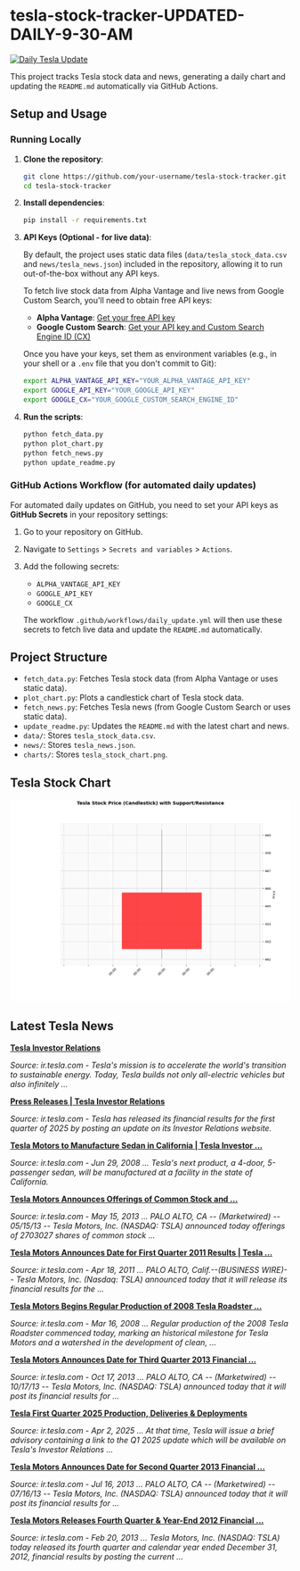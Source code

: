 # tesla-stock-tracker-UPDATED-DAILY-9-30-AM
[![Daily Tesla Update](https://github.com/tamseel101/tesla-stock-tracker/actions/workflows/daily_update.yml/badge.svg)](https://github.com/tamseel101/tesla-stock-tracker/actions/workflows/daily_update.yml)

This project tracks Tesla stock data and news, generating a daily chart and updating the `README.md` automatically via GitHub Actions.

## Setup and Usage

### Running Locally

1.  **Clone the repository**:
    ```bash
    git clone https://github.com/your-username/tesla-stock-tracker.git
    cd tesla-stock-tracker
    ```

2.  **Install dependencies**:
    ```bash
    pip install -r requirements.txt
    ```

3.  **API Keys (Optional - for live data)**:

    By default, the project uses static data files (`data/tesla_stock_data.csv` and `news/tesla_news.json`) included in the repository, allowing it to run out-of-the-box without any API keys.

    To fetch live stock data from Alpha Vantage and live news from Google Custom Search, you'll need to obtain free API keys:

    *   **Alpha Vantage**: [Get your free API key](https://www.alphavantage.co/support/#api-key)
    *   **Google Custom Search**: [Get your API key and Custom Search Engine ID (CX)](https://developers.google.com/custom-search/v1/overview)

    Once you have your keys, set them as environment variables (e.g., in your shell or a `.env` file that you don't commit to Git):

    ```bash
    export ALPHA_VANTAGE_API_KEY="YOUR_ALPHA_VANTAGE_API_KEY"
    export GOOGLE_API_KEY="YOUR_GOOGLE_API_KEY"
    export GOOGLE_CX="YOUR_GOOGLE_CUSTOM_SEARCH_ENGINE_ID"
    ```

4.  **Run the scripts**:
    ```bash
    python fetch_data.py
    python plot_chart.py
    python fetch_news.py
    python update_readme.py
    ```

### GitHub Actions Workflow (for automated daily updates)

For automated daily updates on GitHub, you need to set your API keys as **GitHub Secrets** in your repository settings:

1.  Go to your repository on GitHub.
2.  Navigate to `Settings` > `Secrets and variables` > `Actions`.
3.  Add the following secrets:
    *   `ALPHA_VANTAGE_API_KEY`
    *   `GOOGLE_API_KEY`
    *   `GOOGLE_CX`

    The workflow `.github/workflows/daily_update.yml` will then use these secrets to fetch live data and update the `README.md` automatically.

## Project Structure

*   `fetch_data.py`: Fetches Tesla stock data (from Alpha Vantage or uses static data).
*   `plot_chart.py`: Plots a candlestick chart of Tesla stock data.
*   `fetch_news.py`: Fetches Tesla news (from Google Custom Search or uses static data).
*   `update_readme.py`: Updates the `README.md` with the latest chart and news.
*   `data/`: Stores `tesla_stock_data.csv`.
*   `news/`: Stores `tesla_news.json`.
*   `charts/`: Stores `tesla_stock_chart.png`.


## Tesla Stock Chart

![Tesla Stock Chart](charts/tesla_stock_chart.png?20251022144630)





























































## Latest Tesla News

**[Tesla Investor Relations](https://ir.tesla.com/)**

_Source: ir.tesla.com - Tesla's mission is to accelerate the world's transition to sustainable energy. Today, Tesla builds not only all-electric vehicles but also infinitely ..._

**[Press Releases | Tesla Investor Relations](https://ir.tesla.com/press)**

_Source: ir.tesla.com - Tesla has released its financial results for the first quarter of 2025 by posting an update on its Investor Relations website._

**[Tesla Motors to Manufacture Sedan in California | Tesla Investor ...](https://ir.tesla.com/press-release/tesla-motors-manufacture-sedan-california)**

_Source: ir.tesla.com - Jun 29, 2008 ... Tesla's next product, a 4-door, 5-passenger sedan, will be manufactured at a facility in the state of California._

**[Tesla Motors Announces Offerings of Common Stock and ...](https://ir.tesla.com/press-release/tesla-motors-announces-offerings-common-stock-and-convertible)**

_Source: ir.tesla.com - May 15, 2013 ... PALO ALTO, CA -- (Marketwired) -- 05/15/13 -- Tesla Motors, Inc. (NASDAQ: TSLA) announced today offerings of 2703027 shares of common stock ..._

**[Tesla Motors Announces Date for First Quarter 2011 Results | Tesla ...](https://ir.tesla.com/press-release/tesla-motors-announces-date-first-quarter-2011-results)**

_Source: ir.tesla.com - Apr 18, 2011 ... PALO ALTO, Calif.--(BUSINESS WIRE)-- Tesla Motors, Inc. (Nasdaq: TSLA) announced today that it will release its financial results for the ..._

**[Tesla Motors Begins Regular Production of 2008 Tesla Roadster ...](https://ir.tesla.com/press-release/tesla-motors-begins-regular-production-2008-tesla-roadster)**

_Source: ir.tesla.com - Mar 16, 2008 ... Regular production of the 2008 Tesla Roadster commenced today, marking an historical milestone for Tesla Motors and a watershed in the development of clean, ..._

**[Tesla Motors Announces Date for Third Quarter 2013 Financial ...](https://ir.tesla.com/press-release/tesla-motors-announces-date-third-quarter-2013-financial-results)**

_Source: ir.tesla.com - Oct 17, 2013 ... PALO ALTO, CA -- (Marketwired) -- 10/17/13 -- Tesla Motors, Inc. (NASDAQ: TSLA) announced today that it will post its financial results for ..._

**[Tesla First Quarter 2025 Production, Deliveries & Deployments](https://ir.tesla.com/press-release/tesla-first-quarter-2025-production-deliveries-and-deployments)**

_Source: ir.tesla.com - Apr 2, 2025 ... At that time, Tesla will issue a brief advisory containing a link to the Q1 2025 update which will be available on Tesla's Investor Relations ..._

**[Tesla Motors Announces Date for Second Quarter 2013 Financial ...](https://ir.tesla.com/press-release/tesla-motors-announces-date-second-quarter-2013-financial)**

_Source: ir.tesla.com - Jul 16, 2013 ... PALO ALTO, CA -- (Marketwired) -- 07/16/13 -- Tesla Motors, Inc. (NASDAQ: TSLA) announced today that it will post its financial results for ..._

**[Tesla Motors Releases Fourth Quarter & Year-End 2012 Financial ...](https://ir.tesla.com/press-release/tesla-motors-releases-fourth-quarter-year-end-2012-financial)**

_Source: ir.tesla.com - Feb 20, 2013 ... Tesla Motors, Inc. (NASDAQ: TSLA) today released its fourth quarter and calendar year ended December 31, 2012, financial results by posting the current ..._

